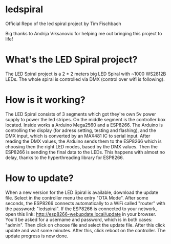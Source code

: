 # ledspiral
Official Repo of the led spiral project by Tim Fischbach

Big thanks to Andrija Viksanovic for helping me out bringing this project to life!

# What's the LED Spiral project?
The LED Spiral project is a 2 * 2 meters big LED Spiral with ~1000 WS2812B LEDs. The whole spiral is controlled via DMX (control over wifi is following).

# How is it working?
The LED Spiral consists of 3 segments which got they're own 5v power supply to power the led stripes. On the middle segment is the controller box located. Inside works a Arduino Mega2560 and a ESP8266. The Arduino is controlling the display (for adress setting, testing and flashing), and the DMX input, which is converted by an MAX481 IC to serial input. After reading the DMX values, the Arduino sends them to the ESP8266 which is choosing then the right LED modes, based by the DMX values. Then the ESP8266 is sending the final data to the LEDs. This happens with almost no delay, thanks to the hyperthreading library for ESP8266.

# How to update?
When a new version for the LED Spiral is available, download the update file. Select in the controller menu the entry "OTA Mode". After some seconds, the ESP8266 connects automatically to a WiFi called "router" with the password: "ledspiral". If the ESP8266 is connected to your network, open this link: http://esp8266-webupdate.local/update in your browser. You'll be asked for a username and password, which is in both cases: "admin". Then click on choose file and select the update file. After this click update and wait some minutes. After this, click reboot on the controller. The update progress is now done.
